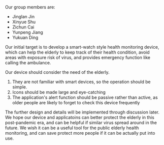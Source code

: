Our group members are:

- Jinglan Jin
- Xinyue Shu
- Zichun Cai
- Yunpeng Jiang
- Yukuan Ding

Our initial target is to develop a smart-watch style health monitoring device, which can help the elderly to keep track of their health condition, avoid areas with exposure risk of virus, and provides emergency function like calling the ambulance.

Our device should consider the need of the elderly.

1. They are not familiar with smart devices, so the operation should be simple.
2. Icons should be made large and eye-catching
3. The application's alert function should be passive rather than active, as older people are likely to forget to check this device frequently

The further design and details will be implemented through discussion later. We hope our device and applicatoins can better protect the elderly in this post-pandemic era, and can be helpful if similar virus spread around in the future. We wish it can be a useful tool for the public elderly health monitoring, and can save protect more people if it can be actually put into use.

